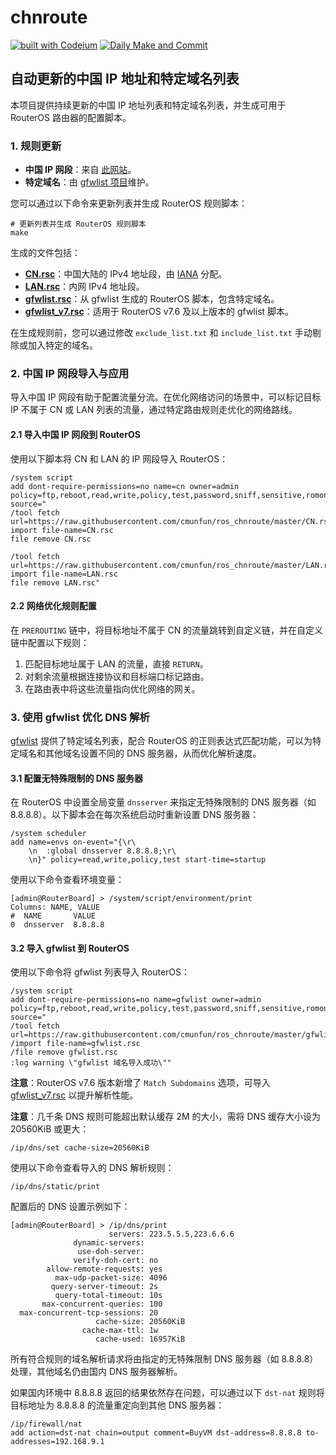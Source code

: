 # chnroute

[![built with Codeium](https://codeium.com/badges/main)](https://codeium.com) [![Daily Make and Commit](https://github.com/cmunfun/ros_chnroute/actions/workflows/main.yaml/badge.svg)](https://github.com/cmunfun/ros_chnroute/actions/workflows/main.yaml)

## 自动更新的中国 IP 地址和特定域名列表

本项目提供持续更新的中国 IP 地址列表和特定域名列表，并生成可用于 RouterOS 路由器的配置脚本。

### 1. 规则更新

- **中国 IP 网段**：来自 [此网站](http://www.iwik.org/ipcountry/mikrotik/CN)。
- **特定域名**：由 [gfwlist 项目](https://github.com/gfwlist/gfwlist)维护。

您可以通过以下命令来更新列表并生成 RouterOS 规则脚本：

```shell
# 更新列表并生成 RouterOS 规则脚本
make
```

生成的文件包括：

- **[CN.rsc](./CN.rsc)**：中国大陆的 IPv4 地址段，由 [IANA](https://www.iana.org/) 分配。
- **[LAN.rsc](./LAN.rsc)**：内网 IPv4 地址段。
- **[gfwlist.rsc](./gfwlist.rsc)**：从 gfwlist 生成的 RouterOS 脚本，包含特定域名。
- **[gfwlist_v7.rsc](./gfwlist_v7.rsc)**：适用于 RouterOS v7.6 及以上版本的 gfwlist 脚本。

在生成规则前，您可以通过修改 `exclude_list.txt` 和 `include_list.txt` 手动剔除或加入特定的域名。

### 2. 中国 IP 网段导入与应用

导入中国 IP 网段有助于配置流量分流。在优化网络访问的场景中，可以标记目标 IP 不属于 CN 或 LAN 列表的流量，通过特定路由规则走优化的网络路线。

#### 2.1 导入中国 IP 网段到 RouterOS

使用以下脚本将 CN 和 LAN 的 IP 网段导入 RouterOS：

```ros
/system script
add dont-require-permissions=no name=cn owner=admin policy=ftp,reboot,read,write,policy,test,password,sniff,sensitive,romon source="
/tool fetch url=https://raw.githubusercontent.com/cmunfun/ros_chnroute/master/CN.rsc
import file-name=CN.rsc
file remove CN.rsc

/tool fetch url=https://raw.githubusercontent.com/cmunfun/ros_chnroute/master/LAN.rsc
import file-name=LAN.rsc
file remove LAN.rsc"
```

#### 2.2 网络优化规则配置

在 `PREROUTING` 链中，将目标地址不属于 CN 的流量跳转到自定义链，并在自定义链中配置以下规则：

1. 匹配目标地址属于 LAN 的流量，直接 `RETURN`。
2. 对剩余流量根据连接协议和目标端口标记路由。
3. 在路由表中将这些流量指向优化网络的网关。

### 3. 使用 gfwlist 优化 DNS 解析

[gfwlist](https://github.com/gfwlist/gfwlist) 提供了特定域名列表，配合 RouterOS 的正则表达式匹配功能，可以为特定域名和其他域名设置不同的 DNS 服务器，从而优化解析速度。

#### 3.1 配置无特殊限制的 DNS 服务器

在 RouterOS 中设置全局变量 `dnsserver` 来指定无特殊限制的 DNS 服务器（如 8.8.8.8）。以下脚本会在每次系统启动时重新设置 DNS 服务器：

```ros
/system scheduler
add name=envs on-event="{\r\
    \n  :global dnsserver 8.8.8.8;\r\
    \n}" policy=read,write,policy,test start-time=startup
```

使用以下命令查看环境变量：

```shell
[admin@RouterBoard] > /system/script/environment/print 
Columns: NAME, VALUE
#  NAME       VALUE       
0  dnsserver  8.8.8.8
```

#### 3.2 导入 gfwlist 到 RouterOS

使用以下命令将 gfwlist 列表导入 RouterOS：

```ros
/system script
add dont-require-permissions=no name=gfwlist owner=admin policy=ftp,reboot,read,write,policy,test,password,sniff,sensitive,romon source="
/tool fetch url=https://raw.githubusercontent.com/cmunfun/ros_chnroute/master/gfwlist.rsc
/import file-name=gfwlist.rsc
/file remove gfwlist.rsc
:log warning \"gfwlist 域名导入成功\""
```

**注意**：RouterOS v7.6 版本新增了 `Match Subdomains` 选项，可导入 [gfwlist_v7.rsc](./gfwlist_v7.rsc) 以提升解析性能。

**注意**：几千条 DNS 规则可能超出默认缓存 2M 的大小，需将 DNS 缓存大小设为 20560KiB 或更大：

```ros
/ip/dns/set cache-size=20560KiB
```

使用以下命令查看导入的 DNS 解析规则：

```ros
/ip/dns/static/print
```

配置后的 DNS 设置示例如下：

```shell
[admin@RouterBoard] > /ip/dns/print 
                      servers: 223.5.5.5,223.6.6.6
              dynamic-servers: 
               use-doh-server: 
              verify-doh-cert: no
        allow-remote-requests: yes
          max-udp-packet-size: 4096
         query-server-timeout: 2s
          query-total-timeout: 10s
       max-concurrent-queries: 100
  max-concurrent-tcp-sessions: 20
                   cache-size: 20560KiB
                cache-max-ttl: 1w
                   cache-used: 16957KiB
```

所有符合规则的域名解析请求将由指定的无特殊限制 DNS 服务器（如 8.8.8.8）处理，其他域名仍由国内 DNS 服务器解析。

如果国内环境中 8.8.8.8 返回的结果依然存在问题，可以通过以下 `dst-nat` 规则将目标地址为 8.8.8.8 的流量重定向到其他 DNS 服务器：

```ros
/ip/firewall/nat
add action=dst-nat chain=output comment=BuyVM dst-address=8.8.8.8 to-addresses=192.168.9.1
```

